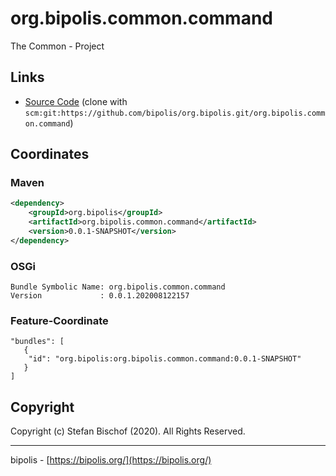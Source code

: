 # org.bipolis.common.command

The Common - Project

## Links

* [Source Code](https://github.com/bipolis/org.bipolis.common/org.bipolis.common.command) (clone with `scm:git:https://github.com/bipolis/org.bipolis.git/org.bipolis.common.command`)

## Coordinates

### Maven

```xml
<dependency>
    <groupId>org.bipolis</groupId>
    <artifactId>org.bipolis.common.command</artifactId>
    <version>0.0.1-SNAPSHOT</version>
</dependency>
```

### OSGi

```
Bundle Symbolic Name: org.bipolis.common.command
Version             : 0.0.1.202008122157
```

### Feature-Coordinate

```
"bundles": [
   {
    "id": "org.bipolis:org.bipolis.common.command:0.0.1-SNAPSHOT"
   }
]
```

## Copyright

Copyright (c) Stefan Bischof (2020). All Rights Reserved.

---
bipolis - [https://bipolis.org/](https://bipolis.org/)